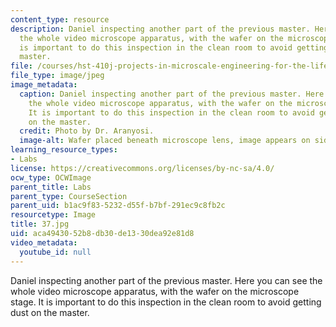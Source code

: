 ```yaml
---
content_type: resource
description: Daniel inspecting another part of the previous master. Here you can see
  the whole video microscope apparatus, with the wafer on the microscope stage. It
  is important to do this inspection in the clean room to avoid getting dust on the
  master.
file: /courses/hst-410j-projects-in-microscale-engineering-for-the-life-sciences-spring-2007/aca4943052b8db30de1330dea92e81d8_37.jpg
file_type: image/jpeg
image_metadata:
  caption: Daniel inspecting another part of the previous master. Here you can see
    the whole video microscope apparatus, with the wafer on the microscope stage.
    It is important to do this inspection in the clean room to avoid getting dust
    on the master.
  credit: Photo by Dr. Aranyosi.
  image-alt: Wafer placed beneath microscope lens, image appears on side screen.
learning_resource_types:
- Labs
license: https://creativecommons.org/licenses/by-nc-sa/4.0/
ocw_type: OCWImage
parent_title: Labs
parent_type: CourseSection
parent_uid: b1ac9f83-5232-d55f-b7bf-291ec9c8fb2c
resourcetype: Image
title: 37.jpg
uid: aca49430-52b8-db30-de13-30dea92e81d8
video_metadata:
  youtube_id: null
---
```

Daniel inspecting another part of the previous master. Here you can see the whole video microscope apparatus, with the wafer on the microscope stage. It is important to do this inspection in the clean room to avoid getting dust on the master.
